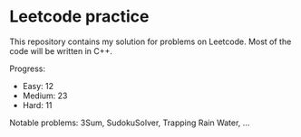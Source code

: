 # Leetcode practice

This repository contains my solution for problems on Leetcode. Most of the code will be written in C++.

Progress:

- Easy: 12
- Medium: 23
- Hard: 11

Notable problems: 3Sum, SudokuSolver, Trapping Rain Water, ...
